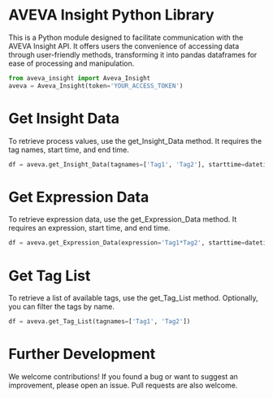 # AVEVA Insight Python Library
This is a Python module designed to facilitate communication with the AVEVA Insight API. 
It offers users the convenience of accessing data through user-friendly methods, transforming it into pandas dataframes for ease of processing and manipulation.

```python
from aveva_insight import Aveva_Insight
aveva = Aveva_Insight(token='YOUR_ACCESS_TOKEN')
```

# Get Insight Data
To retrieve process values, use the get_Insight_Data method. It requires the tag names, start time, and end time.

```python
df = aveva.get_Insight_Data(tagnames=['Tag1', 'Tag2'], starttime=datetime(2023, 1, 1), endtime=datetime(2023, 1, 31), RetrievalMode="Delta")
```

# Get Expression Data
To retrieve expression data, use the get_Expression_Data method. It requires an expression, start time, and end time.

```python
df = aveva.get_Expression_Data(expression='Tag1*Tag2', starttime=datetime(2023, 1, 1), endtime=datetime(2023, 1, 31), RetrievalMode="Delta")
```

# Get Tag List
To retrieve a list of available tags, use the get_Tag_List method. Optionally, you can filter the tags by name.

```python
df = aveva.get_Tag_List(tagnames=['Tag1', 'Tag2'])
```

# Further Development
We welcome contributions! If you found a bug or want to suggest an improvement, please open an issue. Pull requests are also welcome.
